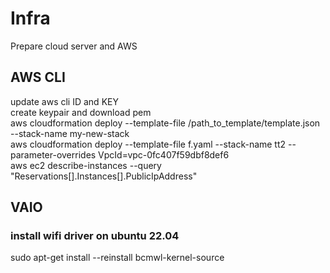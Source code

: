 # Infra
Prepare cloud server and AWS

## AWS CLI
update aws cli ID and KEY <br>
create keypair and download pem <br>
aws cloudformation deploy --template-file /path_to_template/template.json --stack-name my-new-stack <br>
aws cloudformation deploy --template-file f.yaml --stack-name tt2 --parameter-overrides VpcId=vpc-0fc407f59dbf8def6 <br>
aws ec2 describe-instances --query "Reservations[].Instances[].PublicIpAddress"

## VAIO
### install wifi driver on ubuntu 22.04
sudo apt-get install --reinstall bcmwl-kernel-source
